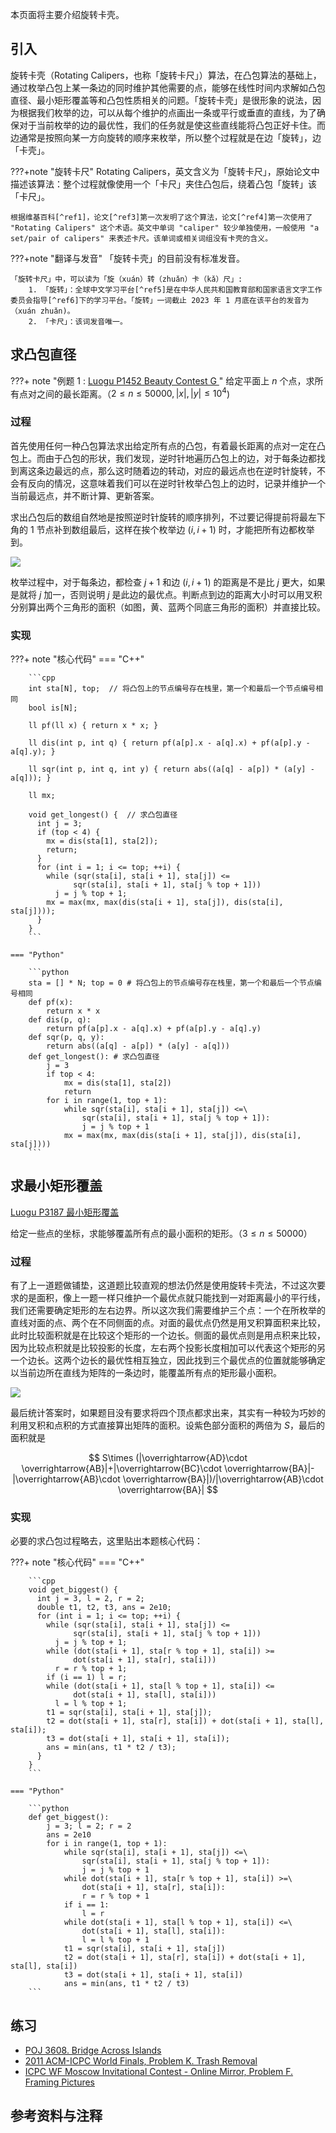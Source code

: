 本页面将主要介绍旋转卡壳。

## 引入

旋转卡壳（Rotating Calipers，也称「旋转卡尺」）算法，在凸包算法的基础上，通过枚举凸包上某一条边的同时维护其他需要的点，能够在线性时间内求解如凸包直径、最小矩形覆盖等和凸包性质相关的问题。「旋转卡壳」是很形象的说法，因为根据我们枚举的边，可以从每个维护的点画出一条或平行或垂直的直线，为了确保对于当前枚举的边的最优性，我们的任务就是使这些直线能将凸包正好卡住。而边通常是按照向某一方向旋转的顺序来枚举，所以整个过程就是在边「旋转」，边「卡壳」。

???+note "旋转卡尺"
    Rotating Calipers，英文含义为「旋转卡尺」，原始论文中描述该算法：整个过程就像使用一个「卡尺」夹住凸包后，绕着凸包「旋转」该「卡尺」。
    
    根据维基百科[^ref1]，论文[^ref3]第一次发明了这个算法，论文[^ref4]第一次使用了 "Rotating Calipers" 这个术语。英文中单词 "caliper" 较少单独使用，一般使用 "a set/pair of calipers" 来表述卡尺。该单词或相关词组没有卡壳的含义。

???+note "翻译与发音"
    「旋转卡壳」的目前没有标准发音。
    
    「旋转卡尺」中，可以读为「旋（xuán）转（zhuǎn）卡（kǎ）尺」:
        1. 「旋转」：全球中文学习平台[^ref5]是在中华人民共和国教育部和国家语言文字工作委员会指导[^ref6]下的学习平台。「旋转」一词截止 2023 年 1 月底在该平台的发音为（xuán zhuǎn)。
        2. 「卡尺」：该词发音唯一。

## 求凸包直径

???+ note "例题 1 : [Luogu P1452 Beauty Contest G  ](https://www.luogu.com.cn/problem/P1452)"
    给定平面上 $n$ 个点，求所有点对之间的最长距离。（$2\leq n \leq 50000,|x|,|y| \leq 10^4$)

### 过程

首先使用任何一种凸包算法求出给定所有点的凸包，有着最长距离的点对一定在凸包上。而由于凸包的形状，我们发现，逆时针地遍历凸包上的边，对于每条边都找到离这条边最远的点，那么这时随着边的转动，对应的最远点也在逆时针旋转，不会有反向的情况，这意味着我们可以在逆时针枚举凸包上的边时，记录并维护一个当前最远点，并不断计算、更新答案。

求出凸包后的数组自然地是按照逆时针旋转的顺序排列，不过要记得提前将最左下角的 1 节点补到数组最后，这样在挨个枚举边 $(i,i+1)$ 时，才能把所有边都枚举到。

![](images/rotating-calipers1.png)

枚举过程中，对于每条边，都检查 $j+1$ 和边 $(i,i+1)$ 的距离是不是比 $j$ 更大，如果是就将 $j$ 加一，否则说明 $j$ 是此边的最优点。判断点到边的距离大小时可以用叉积分别算出两个三角形的面积（如图，黄、蓝两个同底三角形的面积）并直接比较。

### 实现

???+ note "核心代码"
    === "C++"
    
        ```cpp
        int sta[N], top;  // 将凸包上的节点编号存在栈里，第一个和最后一个节点编号相同
        bool is[N];
    
        ll pf(ll x) { return x * x; }
    
        ll dis(int p, int q) { return pf(a[p].x - a[q].x) + pf(a[p].y - a[q].y); }
    
        ll sqr(int p, int q, int y) { return abs((a[q] - a[p]) * (a[y] - a[q])); }
    
        ll mx;
    
        void get_longest() {  // 求凸包直径
          int j = 3;
          if (top < 4) {
            mx = dis(sta[1], sta[2]);
            return;
          }
          for (int i = 1; i <= top; ++i) {
            while (sqr(sta[i], sta[i + 1], sta[j]) <=
                  sqr(sta[i], sta[i + 1], sta[j % top + 1]))
              j = j % top + 1;
            mx = max(mx, max(dis(sta[i + 1], sta[j]), dis(sta[i], sta[j])));
          }
        }
        ```
    
    === "Python"
    
        ```python
        sta = [] * N; top = 0 # 将凸包上的节点编号存在栈里，第一个和最后一个节点编号相同
        def pf(x):
            return x * x
        def dis(p, q):
            return pf(a[p].x - a[q].x) + pf(a[p].y - a[q].y)
        def sqr(p, q, y):
            return abs((a[q] - a[p]) * (a[y] - a[q]))
        def get_longest(): # 求凸包直径
            j = 3
            if top < 4:
                mx = dis(sta[1], sta[2])
                return
            for i in range(1, top + 1):
                while sqr(sta[i], sta[i + 1], sta[j]) <=\
                    sqr(sta[i], sta[i + 1], sta[j % top + 1]):
                    j = j % top + 1
                mx = max(mx, max(dis(sta[i + 1], sta[j]), dis(sta[i], sta[j])))
        ```

## 求最小矩形覆盖

[Luogu P3187 最小矩形覆盖](https://www.luogu.com.cn/problem/P3187)

给定一些点的坐标，求能够覆盖所有点的最小面积的矩形。（$3\leq n \leq 50000$）

### 过程

有了上一道题做铺垫，这道题比较直观的想法仍然是使用旋转卡壳法，不过这次要求的是面积，像上一题一样只维护一个最优点就只能找到一对距离最小的平行线，我们还需要确定矩形的左右边界。所以这次我们需要维护三个点：一个在所枚举的直线对面的点、两个在不同侧面的点。对面的最优点仍然是用叉积算面积来比较，此时比较面积就是在比较这个矩形的一个边长。侧面的最优点则是用点积来比较，因为比较点积就是比较投影的长度，左右两个投影长度相加可以代表这个矩形的另一个边长。这两个边长的最优性相互独立，因此找到三个最优点的位置就能够确定以当前边所在直线为矩阵的一条边时，能覆盖所有点的矩形最小面积。

![](images/rotating-calipers2.png)

最后统计答案时，如果题目没有要求将四个顶点都求出来，其实有一种较为巧妙的利用叉积和点积的方式直接算出矩阵的面积。设紫色部分面积的两倍为 $S$，最后的面积就是

$$
S\times (|\overrightarrow{AD}\cdot \overrightarrow{AB}|+|\overrightarrow{BC}\cdot \overrightarrow{BA}|-|\overrightarrow{AB}\cdot \overrightarrow{BA}|)/|\overrightarrow{AB}\cdot \overrightarrow{BA}|
$$

### 实现

必要的求凸包过程略去，这里贴出本题核心代码：

???+ note "核心代码"
    === "C++"
    
        ```cpp
        void get_biggest() {
          int j = 3, l = 2, r = 2;
          double t1, t2, t3, ans = 2e10;
          for (int i = 1; i <= top; ++i) {
            while (sqr(sta[i], sta[i + 1], sta[j]) <=
                  sqr(sta[i], sta[i + 1], sta[j % top + 1]))
              j = j % top + 1;
            while (dot(sta[i + 1], sta[r % top + 1], sta[i]) >=
                  dot(sta[i + 1], sta[r], sta[i]))
              r = r % top + 1;
            if (i == 1) l = r;
            while (dot(sta[i + 1], sta[l % top + 1], sta[i]) <=
                  dot(sta[i + 1], sta[l], sta[i]))
              l = l % top + 1;
            t1 = sqr(sta[i], sta[i + 1], sta[j]);
            t2 = dot(sta[i + 1], sta[r], sta[i]) + dot(sta[i + 1], sta[l], sta[i]);
            t3 = dot(sta[i + 1], sta[i + 1], sta[i]);
            ans = min(ans, t1 * t2 / t3);
          }
        }
        ```
    
    === "Python"
    
        ```python
        def get_biggest():
            j = 3; l = 2; r = 2
            ans = 2e10
            for i in range(1, top + 1):
                while sqr(sta[i], sta[i + 1], sta[j]) <=\
                    sqr(sta[i], sta[i + 1], sta[j % top + 1]):
                    j = j % top + 1
                while dot(sta[i + 1], sta[r % top + 1], sta[i]) >=\
                    dot(sta[i + 1], sta[r], sta[i]):
                    r = r % top + 1
                if i == 1:
                    l = r
                while dot(sta[i + 1], sta[l % top + 1], sta[i]) <=\
                    dot(sta[i + 1], sta[l], sta[i]):
                    l = l % top + 1
                t1 = sqr(sta[i], sta[i + 1], sta[j])
                t2 = dot(sta[i + 1], sta[r], sta[i]) + dot(sta[i + 1], sta[l], sta[i])
                t3 = dot(sta[i + 1], sta[i + 1], sta[i])
                ans = min(ans, t1 * t2 / t3)
        ```

## 练习

- [POJ 3608. Bridge Across Islands](http://poj.org/problem?id=3608)
- [2011 ACM-ICPC World Finals, Problem K. Trash Removal](https://codeforces.com/gym/101175)
- [ICPC WF Moscow Invitational Contest - Online Mirror, Problem F. Framing Pictures](https://codeforces.com/contest/1578/problem/F)

## 参考资料与注释

[^ref1]: <https://en.wikipedia.org/wiki/Rotating_calipers>

[^ref2]: <http://www-cgrl.cs.mcgill.ca/~godfried/research/calipers.html>

[^ref3]: Shamos, Michael (1978). "Computational Geometry" (PDF). Yale University. pp. 76–81.

[^ref4]: Toussaint, Godfried T. (1983). "Solving geometric problems with the rotating calipers". Proc. MELECON '83, Athens. CiteSeerX 10.1.1.155.5671

[^ref5]: <https://gclp.isay365.com/#/web>

[^ref6]: <http://www.moe.gov.cn/s78/A19/A19_ztzl/ztzl_yywzfw/xuexipt/>
